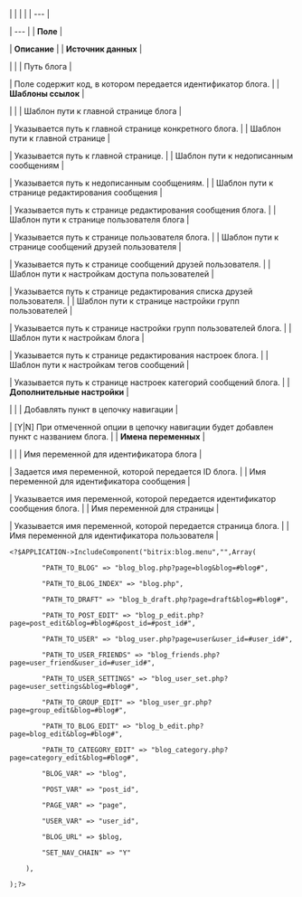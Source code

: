 |  |  |  |
| --- |

| --- |
| **Поле** |

| **Описание** |
| **Источник данных** |

| |
| Путь блога |

| Поле содержит код, в котором передается идентификатор блога. |
| **Шаблоны ссылок** |

| |
| Шаблон пути к главной странице блога |

| Указывается путь к главной странице конкретного блога. |
| Шаблон пути к главной странице |

| Указывается путь к главной странице. |
| Шаблон пути к недописанным сообщениям |

| Указывается путь к недописанным сообщениям. |
| Шаблон пути к странице редактирования сообщения |

| Указывается путь к странице редактирования сообщения блога. |
| Шаблон пути к странице пользователя блога |

| Указывается путь к странице пользователя блога. |
| Шаблон пути к странице сообщений друзей пользователя |

| Указывается путь к странице сообщений друзей пользователя. |
| Шаблон пути к настройкам доступа пользователей |

| Указывается путь к странице редактирования списка друзей пользователя. |
| Шаблон пути к странице настройки групп пользователей |

| Указывается путь к странице настройки групп пользователей блога. |
| Шаблон пути к настройкам блога |

| Указывается путь к странице редактирования настроек блога. |
| Шаблон пути к настройкам тегов сообщений |

| Указывается путь к странице настроек категорий сообщений блога. |
| **Дополнительные настройки** |

| |
| Добавлять пункт в цепочку навигации |

| [Y|N] При отмеченной опции в цепочку навигации будет добавлен пункт с названием блога. |
| **Имена переменных** |

| |
| Имя переменной для идентификатора блога |

| Задается имя переменной, которой передается ID блога. |
| Имя переменной для идентификатора сообщения |

| Указывается имя переменной, которой передается идентификатор сообщения блога. |
| Имя переменной для страницы |

| Указывается имя переменной, которой передается страница блога. |
| Имя переменной для идентификатора пользователя |

```
<?$APPLICATION->IncludeComponent("bitrix:blog.menu","",Array(

		"PATH_TO_BLOG" => "blog_blog.php?page=blog&blog=#blog#",

		"PATH_TO_BLOG_INDEX" => "blog.php",

		"PATH_TO_DRAFT" => "blog_b_draft.php?page=draft&blog=#blog#",

		"PATH_TO_POST_EDIT" => "blog_p_edit.php?page=post_edit&blog=#blog#&post_id=#post_id#",

		"PATH_TO_USER" => "blog_user.php?page=user&user_id=#user_id#",

		"PATH_TO_USER_FRIENDS" => "blog_friends.php?page=user_friend&user_id=#user_id#",

		"PATH_TO_USER_SETTINGS" => "blog_user_set.php?page=user_settings&blog=#blog#",

		"PATH_TO_GROUP_EDIT" => "blog_user_gr.php?page=group_edit&blog=#blog#",

		"PATH_TO_BLOG_EDIT" => "blog_b_edit.php?page=blog_edit&blog=#blog#",

		"PATH_TO_CATEGORY_EDIT" => "blog_category.php?page=category_edit&blog=#blog#",

		"BLOG_VAR" => "blog",

		"POST_VAR" => "post_id",

		"PAGE_VAR" => "page",

		"USER_VAR" => "user_id",

		"BLOG_URL" => $blog,

		"SET_NAV_CHAIN" => "Y"

	),

);?>


```